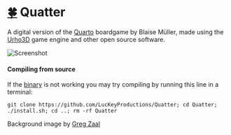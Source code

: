 # [:four_leaf_clover:](http://www.luckeyproductions.nl/) Quatter
A digital version of the [Quarto](https://en.wikipedia.org/wiki/Quarto_%28board_game%29) boardgame by Blaise Müller, made using the [Urho3D](http://urho3d.github.io) game engine and other open source software.

![Screenshot](https://raw.githubusercontent.com/LucKeyProductions/Quatter/master/Screenshots/Screenshot_Thu_May_26_09_02_54_2016.png)

#### Compiling from source

If the [binary](https://luckeyproductions.itch.io/quatter) is not working you may try compiling by running this line in a terminal:

```
git clone https://github.com/LucKeyProductions/Quatter; cd Quatter; ./install.sh; cd ..; rm -rf Quatter
```

Background image by [Greg Zaal](http://adaptivesamples.com)